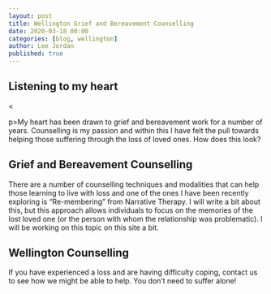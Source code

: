 ```yaml
---
layout: post
title: Wellington Grief and Bereavement Counselling
date: 2020-03-18 00:00
categories: [blog, wellington]
author: Lee Jordan
published: true
---
```


<h2>Listening to my heart</h2><

p>My heart has been drawn to grief and bereavement work for a number of years. Counselling is my passion and within this I have felt the pull towards helping those suffering through the loss of loved ones. How does this look?</p>

<h2>Grief and Bereavement Counselling</h2>

<p>There are a number of counselling techniques and modalities that can help those learning to live with loss and one of the ones I have been recently exploring is “Re-membering” from Narrative Therapy. I will write a bit about this, but this approach allows individuals to focus on the memories of the lost loved one (or the person with whom the relationship was problematic). I will be working on this topic on this site a bit.</p>

<h2>Wellington Counselling</h2>

<p>If you have experienced a loss and are having difficulty coping, contact us to see how we might be able to help. You don’t need to suffer alone!</p>
